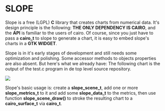 SLOPE
=====

Slope is a free (LGPL) **C** library that creates charts from numerical data. It's
design principle is the following: **THE ONLY DEPENDENCY IS CAIRO**, and the **API**
is familiar to the users of cairo. Of course, since you just have to pass a
**cairo_t** to slope to generate a chart, it is easy to embed slope's charts
in a **GTK WIDGET**.

Slope is in it's early stages of development and still needs some optimization
and polishing. Some accessor methods to objects properties are also absent. But here's
what we already have: The following chart is the output of the test.c program in de
top level source repository.

![](https://github.com/exocode/slope/blob/master/figure.png)

Slope's basic usage is: create a **slope_scene_t**, add one or more **slope_metrics_t**
to it and add some **slope_data_t** to the metrics, then use function **slope_scene_draw()**
to stroke the resulting chart to a **cairo_surface_t** via **cairo_t**.
